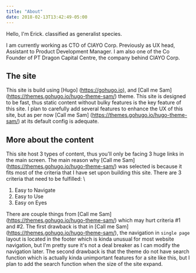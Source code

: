 ```yaml
---
title: "About"
date: 2018-02-13T13:42:49-05:00
---
```


Hello, I'm Erick. classified as generalist species. 

I am currently working as CTO of CIAYO Corp. Previously as UX head, Assistant to Product Development Manager. I am also one of the Co Founder of PT Dragon Capital Centre, the company behind CIAYO Corp.

## The site ##

This site is build using [Hugo] (https://gohugo.io), and [Call me Sam] (https://themes.gohugo.io/hugo-theme-sam/) theme. This site is designed to be fast, thus static content without bulky features is the key feature of this site. I plan to carefully add several features to enhance the UX of this site, but as per now [Call me Sam] (https://themes.gohugo.io/hugo-theme-sam/) at its default config is adequate.

## More about the content ##

This site host 3 types of content, thus you'll only be facing 3 huge links in the main screen. The main reason why [Call me Sam] (https://themes.gohugo.io/hugo-theme-sam/) was selected is because it fits most of the criteria that I have set upon building this site. There are 3 criteria that need to be fulfilled: \

1. Easy to Navigate 
2. Easy to Use
3. Easy on Eyes

There are couple things from [Call me Sam] (https://themes.gohugo.io/hugo-theme-sam/) which may hurt criteria #1 and #2. The first drawback is that in [Call me Sam] (https://themes.gohugo.io/hugo-theme-sam/), the navigation in `single page` layout is located in the footer which is kinda unusual for most website navigation, but I'm pretty sure it's not a deal breaker as I can modify the navigation later. The second drawback is that the theme do not have search function which is actually kinda unimportant features for a site like this, but I plan to add the search function when the size of the site expand.